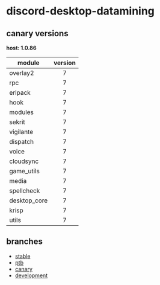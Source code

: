 # discord-desktop-datamining

## canary versions

**host: 1.0.86**

| module | version |
| ------ | :-----: |
| overlay2 | 7 |
| rpc | 7 |
| erlpack | 7 |
| hook | 7 |
| modules | 7 |
| sekrit | 7 |
| vigilante | 7 |
| dispatch | 7 |
| voice | 7 |
| cloudsync | 7 |
| game_utils | 7 |
| media | 7 |
| spellcheck | 7 |
| desktop_core | 7 |
| krisp | 7 |
| utils | 7 |

## branches

- [stable](https://github.com/OpenAsar/discord-desktop-datamining/tree/stable)
- [ptb](https://github.com/OpenAsar/discord-desktop-datamining/tree/ptb)
- [canary](https://github.com/OpenAsar/discord-desktop-datamining/tree/canary)
- [development](https://github.com/OpenAsar/discord-desktop-datamining/tree/development)